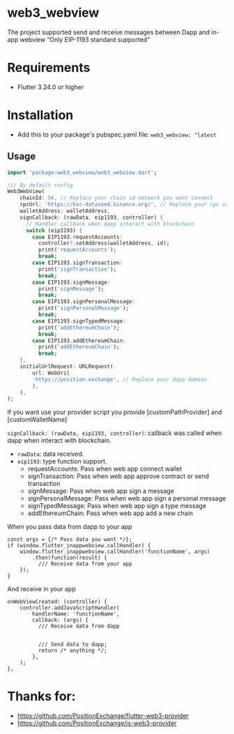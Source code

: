 # web3_webview
The project supported send and receive messages between Dapp and in-app webview “Only EIP-1193 standard supported”

# Requirements
* Flutter 3.24.0 or higher

# Installation
* Add this to your package's pubspec.yaml file:
```web3_webview: ^latest```

## Usage

```dart
import 'package:web3_webview/web3_webview.dart';

/// By default config
Web3WebView(
    chainId: 56, // Replace your chain id network you want connect
    rpcUrl: 'https://bsc-dataseed.binance.org/', // Replace your rpc url network you want connect
    walletAddress: walletAddress,
    signCallback: (rawData, eip1193, controller) {
      // Handler callback when dapp interact with blockchain
      switch (eip1193) {
        case EIP1193.requestAccounts:
          controller?.setAddress(walletAddress, id);
          print('requestAccounts');
          break;
        case EIP1193.signTransaction:
          print('signTransaction');
          break;
        case EIP1193.signMessage:
          print('signMessage');
          break;
        case EIP1193.signPersonalMessage:
          print('signPersonalMessage');
          break;
        case EIP1193.signTypedMessage:
          print('addEthereumChain');
          break;
        case EIP1193.addEthereumChain:
          print('addEthereumChain');
          break;  
    },
    initialUrlRequest: URLRequest(
        url: WebUri(
        'https://position.exchange', // Replace your dapp domain
        ),
    ),
);
```

If you want use your provider script
you provide [customPathProvider] and [customWalletName]

`signCallback: (rawData, eip1193, controller)`: callback was called when dapp when interact with blockchain. <br/>
- `rawData`: data received.
- `eip1193`: type function support.
  - requestAccounts: Pass when web app connect wallet
  - signTransaction: Pass when web app approve contract or send transaction
  - signMessage: Pass when web app sign a message
  - signPersonalMessage: Pass when web app sign a personal message
  - signTypedMessage: Pass when web app sign a type message
  - addEthereumChain: Pass when web app add a new chain


When you pass data from dapp to your app
```
const args = {/* Pass data you want */};
if (window.flutter_inappwebview.callHandler) {
    window.flutter_inappwebview.callHandler('functionName', args)
        .then(function(result) {
          /// Receive data from your app
    });
}
```

And receive in your app
```
onWebViewCreated: (controller) {
    controller.addJavaScriptHandler(
        handlerName: 'functionName',
        callback: (args) {
          /// Receive data from dapp
          
          
          /// Send data to dapp;
          return /* anything */;
        },
    );
},
```
# Thanks for: 
* https://github.com/PositionExchange/flutter-web3-provider
* https://github.com/PositionExchange/js-web3-provider